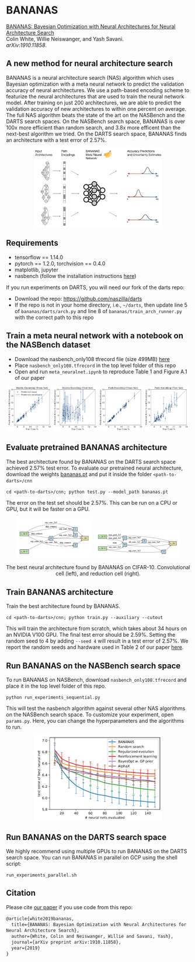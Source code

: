 # BANANAS

[BANANAS: Bayesian Optimization with Neural Architectures for Neural Architecture Search](https://arxiv.org/abs/1910.11858)\
Colin White, Willie Neiswanger, and Yash Savani.\
_arXiv:1910.11858_.

## A new method for neural architecture search
BANANAS is a neural architecture search (NAS) algorithm which uses Bayesian optimization with a meta neural network to predict the validation accuracy of neural architectures. We use a path-based encoding scheme to featurize the neural architectures that are used to train the neural network model. After training on just 200 architectures, we are able to predict the validation accuracy of new architectures to within one percent on average. The full NAS algorithm beats the state of the art on the NASBench and the DARTS search spaces. On the NASBench search space, BANANAS is over 100x more efficient than random search, and 3.8x more efficent than the next-best algorithm we tried. On the DARTS search space, BANANAS finds an architecture with a test error of 2.57%.

<p align="center">
<img src="img/bananas_fig.png" alt="bananas_fig" width="70%">
</p>

## Requirements
- tensorflow == 1.14.0
- pytorch == 1.2.0, torchvision == 0.4.0
- matplotlib, jupyter
- nasbench (follow the installation instructions [here](https://github.com/google-research/nasbench))

If you run experiments on DARTS, you will need our fork of the darts repo:
- Download the repo: https://github.com/naszilla/darts
- If the repo is not in your home directory, i.e., `~/darts`, then update line 5 of `bananas/darts/arch.py` and line 8 of `bananas/train_arch_runner.py` with the correct path to this repo



## Train a meta neural network with a notebook on the NASBench dataset
- Download the nasbench_only108 tfrecord file (size 499MB) [here](https://storage.googleapis.com/nasbench/nasbench_only108.tfrecord)
- Place `nasbench_only108.tfrecord` in the top level folder of this repo
- Open and run `meta_neuralnet.ipynb` to reproduce Table 1 and Figure A.1 of our paper

<p align="center">
  <img src="img/metann_adj_train.png" alt="bananas_fig" width="24%">
  <img src="img/metann_adj_test.png" alt="bananas_fig" width="24%">
  <img src="img/metann_path_train.png" alt="bananas_fig" width="24%">
  <img src="img/metann_path_test.png" alt="bananas_fig" width="24%">
</p>

## Evaluate pretrained BANANAS architecture
The best architecture found by BANANAS on the DARTS search space achieved 2.57% test error. To evaluate our pretrained neural architecture, download the weights [bananas.pt](https://drive.google.com/file/d/1d8jnI0R9fvXBjkIY7CRogyxynEh6TWu_/view?usp=sharing) and put it inside the folder `<path-to-darts>/cnn`

```
cd <path-to-darts>/cnn; python test.py --model_path bananas.pt
```
The error on the test set should be 2.57%. This can be run on a CPU or GPU, but it will be faster on a GPU.

<p align="center">
<img src="img/bananas_normal.png" alt="bananas_normal" width="42%">
<img src="img/bananas_reduction.png" alt="bananas_reduction" width="47%">
</p>
<p align="center">
The best neural architecture found by BANANAS on CIFAR-10. Convolutional cell (left), and reduction cell (right).
</p>

## Train BANANAS architecture
Train the best architecture found by BANANAS.

```
cd <path-to-darts>/cnn; python train.py --auxiliary --cutout
```
This will train the architecture from scratch, which takes about 34 hours on an NVIDIA V100 GPU. 
The final test error should be 2.59%.
Setting the random seed to 4 by adding `--seed 4` will result in a test error of 2.57%.
We report the random seeds and hardware used in Table 2 of our paper [here](https://docs.google.com/spreadsheets/d/1z6bHUgX8r0y9Bh9Zxot_B9nT_9qLWJoD0Um0fTYdpus/edit?usp=sharing).

## Run BANANAS on the NASBench search space
To run BANANAS on NASBench, download `nasbench_only108.tfrecord` and place it in the top level folder of this repo.

```
python run_experiments_sequential.py
```
This will test the nasbench algorithm against several other NAS algorithms on the NASBench search space.
To customize your experiment, open `params.py`. Here, you can change the hyperparameters and the algorithms to run.

<p align="center">
<img src="img/nasbench_plot.png" alt="nasbench_plot" width="70%">
</p>

## Run BANANAS on the DARTS search space
We highly recommend using multiple GPUs to run BANANAS on the DARTS search space. You can run BANANAS in parallel on GCP using the shell script:

```
run_experiments_parallel.sh
```
## Citation
Please cite [our paper](https://arxiv.org/abs/1910.11858) if you use code from this repo:
```
@article{white2019bananas,
  title={BANANAS: Bayesian Optimization with Neural Architectures for Neural Architecture Search},
  author={White, Colin and Neiswanger, Willie and Savani, Yash},
  journal={arXiv preprint arXiv:1910.11858},
  year={2019}
}
```
